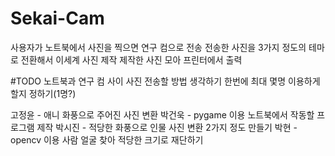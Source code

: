# Sekai-Cam
사용자가 노트북에서 사진을 찍으면 연구 컴으로 전송
전송한 사진을 3가지 정도의 테마로 전환해서 이세계 사진 제작
제작한 사진 모아 프린터에서 출력

#TODO
노트북과 연구 컴 사이 사진 전송할 방법 생각하기
한번에 최대 몇명 이용하게 할지 정하기(1명?)

고정윤 - 애니 화풍으로 주어진 사진 변환
박건욱 - pygame 이용 노트북에서 작동할 프로그램 제작
박시진 - 적당한 화풍으로 인물 사진 변환 2가지 정도 만들기
박현 - opencv 이용 사람 얼굴 찾아 적당한 크기로 재단하기
